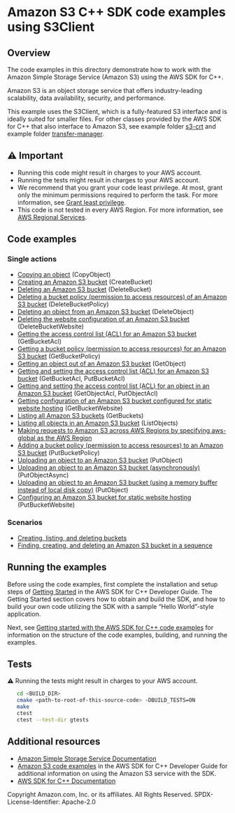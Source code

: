 #  Amazon S3 C++ SDK code examples using S3Client

## Overview
The code examples in this directory demonstrate how to work with the Amazon Simple Storage Service 
(Amazon S3) using the AWS SDK for C++.

Amazon S3 is an object storage service that offers industry-leading scalability, data availability, security, and performance. 

This example uses the S3Client, which is a fully-featured S3 interface and is ideally suited for smaller files.  For other classes provided by the AWS SDK for C++ that also interface to
Amazon S3, see example folder [s3-crt](../s3-crt) and example folder [transfer-manager](../transfer-manager).

## ⚠️ Important
* Running this code might result in charges to your AWS account. 
* Running the tests might result in charges to your AWS account.
* We recommend that you grant your code least privilege. At most, grant only the minimum permissions required to perform the task. For more information, see [Grant least privilege](https://docs.aws.amazon.com/IAM/latest/UserGuide/best-practices.html#grant-least-privilege). 
* This code is not tested in every AWS Region. For more information, see [AWS Regional Services](https://aws.amazon.com/about-aws/global-infrastructure/regional-product-services).


## Code examples

### Single actions
- [Copying an object](./copy_object.cpp) (CopyObject)
- [Creating an Amazon S3 bucket](./create_bucket.cpp) (CreateBucket)
- [Deleting an Amazon S3 bucket](./delete_bucket.cpp) (DeleteBucket)
- [Deleting a bucket policy (permission to access resources) of an Amazon S3 bucket](./delete_bucket_policy.cpp) (DeleteBucketPolicy)
- [Deleting an object from an Amazon S3 bucket](./delete_object.cpp) (DeleteObject)
- [Deleting the website configuration of an Amazon S3 bucket](./delete_website_config.cpp) (DeleteBucketWebsite)
- [Getting the access control list (ACL) for an Amazon S3 bucket](./get_acl.cpp) (GetBucketAcl)
- [Getting a bucket policy (permission to access resources) for an Amazon S3 bucket](./get_bucket_policy.cpp) (GetBucketPolicy)
- [Getting an object out of an Amazon S3 bucket](./get_object.cpp) (GetObject)
- [Getting and setting the access control list (ACL) for an Amazon S3 bucket](./get_put_bucket_acl.cpp) (GetBucketAcl, PutBucketAcl)
- [Getting and setting the access control list (ACL) for an object in an Amazon S3 bucket](./get_put_object_acl.cpp) (GetObjectAcl, PutObjectAcl)
- [Getting configuration of an Amazon S3 bucket configured for static website hosting](./get_website_config.cpp) (GetBucketWebsite)
- [Listing all Amazon S3 buckets](./list_buckets.cpp) (GetBuckets)
- [Listing all objects in an Amazon S3 bucket](./list_objects.cpp) (ListObjects)
- [Making requests to  Amazon S3 across AWS Regions by specifying aws-global as the AWS Region](./list_objects_with_aws_global_region.cpp)
- [Adding a bucket policy (permission to access resources) to an Amazon S3 bucket](./put_bucket_policy.cpp) (PutBucketPolicy)
- [Uploading an object to an Amazon S3 bucket](./put_object.cpp) (PutObject)
- [Uploading an object to an Amazon S3 bucket (asynchronously)](./put_object_async.cpp) (PutObjectAsync)
- [Uploading an object to an Amazon S3 bucket (using a memory buffer instead of local disk copy)](./put_object_buffer.cpp) (PutObject)
- [Configuring an Amazon S3 bucket for static website hosting](./put_website_config.cpp) (PutBucketWebsite)

### Scenarios
- [Creating, listing, and deleting buckets](./s3_getting_started_scenario.cpp)
- [Finding, creating, and deleting an Amazon S3 bucket in a sequence](./s3-demo.cpp)

## Running the examples
Before using the code examples, first complete the installation and setup steps of [Getting Started](https://docs.aws.amazon.com/sdk-for-cpp/v1/developer-guide/getting-started.html) in the AWS SDK for C++ Developer Guide.
The Getting Started section covers how to obtain and build the SDK, and how to build your own code utilizing the SDK with a sample “Hello World”-style application. 

Next, see [Getting started with the AWS SDK for C++ code examples](https://docs.aws.amazon.com/sdk-for-cpp/v1/developer-guide/getting-started-code-examples.html) for information on the structure of the code examples, building, and running the examples.

## Tests
⚠️ Running the tests might result in charges to your AWS account.

```sh
   cd <BUILD_DIR>
   cmake <path-to-root-of-this-source-code> -DBUILD_TESTS=ON
   make
   ctest
   ctest --test-dir gtests 
```   

## Additional resources
- [Amazon Simple Storage Service Documentation](https://docs.aws.amazon.com/s3/index.html)
- [Amazon S3 code examples](https://docs.aws.amazon.com/sdk-for-cpp/v1/developer-guide/examples-s3.html) in the AWS SDK for C++ Developer Guide for additional information on using the Amazon S3 service with the SDK.
- [AWS SDK for C++ Documentation](https://docs.aws.amazon.com/sdk-for-cpp/index.html) 

Copyright Amazon.com, Inc. or its affiliates. All Rights Reserved. SPDX-License-Identifier: Apache-2.0
